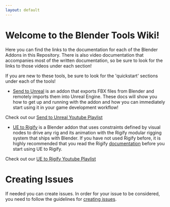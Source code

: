 ```yaml
---
layout: default
---
```

# Welcome to the Blender Tools Wiki!
Here you can find the links to the documentation for each of the Blender Addons in this Repository. There is also video documentation that accompanies most of the written documentation, so be sure to look for the links to those videos under each section!

If you are new to these tools, be sure to look for the 'quickstart' sections under each of the tools!

* [Send to Unreal](send-to-unreal/Home) is an addon that exports FBX files from Blender and remotely imports them into Unreal Engine. These docs will show you how to get up and running with the addon and how you can immediately start using it in your game development workflow!

Check out our [Send to Unreal Youtube Playlist](https://www.youtube.com/playlist?list=PLZlv_N0_O1gZfQaN9qXynWllL7bzX8H3t)

* [UE to Rigify](ue-to-rigify/Home) is a Blender addon that uses constraints defined by visual nodes to drive any rig and its animation with the Rigify modular rigging system that ships with Blender. If you have not used Rigify before, it is highly recommended that you read the Rigify [documentation](https://docs.blender.org/manual/en/latest/addons/rigging/rigify/index.html) before you start using UE to Rigify.

Check out our [UE to Rigify Youtube Playlist](https://www.youtube.com/playlist?list=PLZlv_N0_O1gaxZDBH0-8A_C3OyhyLsJcE)

# Creating Issues
If needed you can create issues. In order for your issue to be considered, you need to follow the guidelines for [creating issues](./Creating-Issues).
